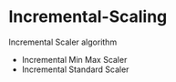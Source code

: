 # Incremental-Scaling
Incremental Scaler algorithm

- Incremental Min Max Scaler
- Incremental Standard Scaler

